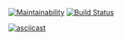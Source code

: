[![Maintainability](https://api.codeclimate.com/v1/badges/7c4633db97af5fb41fd8/maintainability)](https://codeclimate.com/github/Mashoshin/frontend-project-lvl1/maintainability)
[![Build Status](https://travis-ci.org/Mashoshin/frontend-project-lvl1.svg?branch=master)](https://travis-ci.org/Mashoshin/frontend-project-lvl1)

[![asciicast](https://asciinema.org/a/BIRacsvoA9fm0rqGfjP5oAkrG.svg)](https://asciinema.org/a/BIRacsvoA9fm0rqGfjP5oAkrG)
